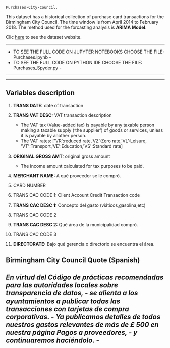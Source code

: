 ~~~~~~~~~~~~~~~~~~~~~~~~~~~~~~~~~~~~~~~~~~~~~~~~~~~~~~
Purchases-City-Council.
~~~~~~~~~~~~~~~~~~~~~~~~~~~~~~~~~~~~~~~~~~~~~~~~~~~~~~

This dataset has a historical collection of purchase card transactions for the Birmingham City Council.
The time window is from April 2014 to February 2018.
The method used for the forcasting analysis is **ARIMA Model**.

Clic [here](https://data.birmingham.gov.uk/dataset/purchase-card-transactions) to see the dataset website.

------------------------------------------------------------------------------------
- TO SEE THE FULL CODE ON JUPYTER NOTEBOOKS CHOOSE THE FILE: Purchases.ipynb       -
- TO SEE THE FULL CODE ON PYTHON IDE CHOOSE THE FILE: Purchases_Spyder.py          -
------------------------------------------------------------------------------------

-----------------------
Variables description
-----------------------
1. **TRANS DATE:** date of transaction
2. **TRANS VAT DESC:** VAT transaction description
    - The VAT tax (Value-added tax) is payable by any taxable person making a taxable supply 
      (‘the supplier’) of goods or services, unless it is payable by another person.
    - The VAT rates: ['VR':reduced rate,'VZ':Zero rate,'VL':Leisure, 'VT':Transport,'VE':Education,'VS':Standard rate]
     
3. **ORIGINAL GROSS AMT:** original gross amount
     - The income amount calculated for tax purposes to be paid.
     
4. **MERCHANT NAME:** A qué proveedor se le compró.
5. CARD NUMBER
6. TRANS CAC CODE 1: Client Account Credit Transaction code
7. **TRANS CAC DESC 1:** Concepto del gasto (viáticos,gasolina,etc)
8. TRANS CAC CODE 2
9. **TRANS CAC DESC 2:** Qué área de la municipalidad compró.
10. TRANS CAC CODE 3
11. **DIRECTORATE:** Bajo qué gerencia o directorio se encuentra el área.
 
Birmingham City Council Quote (Spanish)
-------------------------------------------------------------------------------------------------------------------
*En virtud del Código de prácticas recomendadas para las autoridades locales sobre transparencia de datos,        -
se alienta a los ayuntamientos a publicar todas las transacciones con tarjetas de compra corporativas.            -
Ya publicamos detalles de todos nuestros gastos relevantes de más de £ 500 en nuestra página Pagos a proveedores, -
y continuaremos haciéndolo.*                                                                                      -
-------------------------------------------------------------------------------------------------------------------

